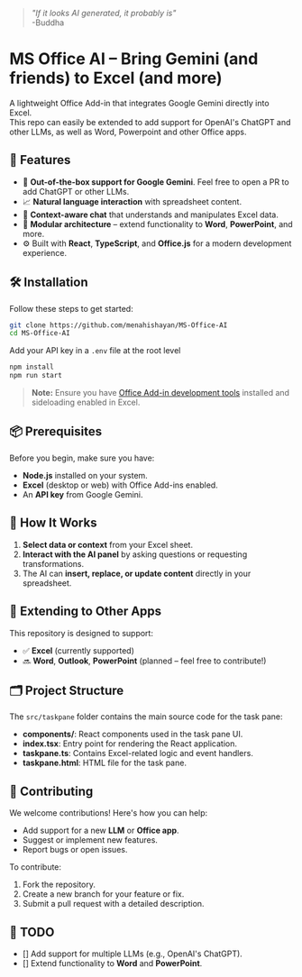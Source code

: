 > _"If it looks AI generated, it probably is"_  
> -Buddha

# MS Office AI – Bring Gemini (and friends) to Excel (and more)

A lightweight Office Add-in that integrates Google Gemini directly into Excel.  
This repo can easily be extended to add support for OpenAI's ChatGPT and other LLMs, as well as Word, Powerpoint and other Office apps.

## 🚀 Features

- 🔌 **Out-of-the-box support for Google Gemini**. Feel free to open a PR to add ChatGPT or other LLMs.
- 📈 **Natural language interaction** with spreadsheet content.
- 🧠 **Context-aware chat** that understands and manipulates Excel data.
- 🧩 **Modular architecture** – extend functionality to **Word**, **PowerPoint**, and more.
- ⚙️ Built with **React**, **TypeScript**, and **Office.js** for a modern development experience.

## 🛠️ Installation

Follow these steps to get started:

```bash
git clone https://github.com/menahishayan/MS-Office-AI
cd MS-Office-AI
```
Add your API key in a `.env` file at the root level
```bash
npm install
npm run start
```

> **Note:** Ensure you have [Office Add-in development tools](https://learn.microsoft.com/office/dev/add-ins/overview/office-add-ins) installed and sideloading enabled in Excel.

## 📦 Prerequisites

Before you begin, make sure you have:

- **Node.js** installed on your system.
- **Excel** (desktop or web) with Office Add-ins enabled.
- An **API key** from Google Gemini.

## 💬 How It Works

1. **Select data or context** from your Excel sheet.
2. **Interact with the AI panel** by asking questions or requesting transformations.
3. The AI can **insert, replace, or update content** directly in your spreadsheet.

## 🧩 Extending to Other Apps

This repository is designed to support:

- ✅ **Excel** (currently supported)
- 🔜 **Word**, **Outlook**, **PowerPoint** (planned – feel free to contribute!)

## 🗂️ Project Structure

The `src/taskpane` folder contains the main source code for the task pane:

- **components/**: React components used in the task pane UI.
- **index.tsx**: Entry point for rendering the React application.
- **taskpane.ts**: Contains Excel-related logic and event handlers.
- **taskpane.html**: HTML file for the task pane.

## 🤝 Contributing

We welcome contributions! Here's how you can help:

- Add support for a new **LLM** or **Office app**.
- Suggest or implement new features.
- Report bugs or open issues.

To contribute:

1. Fork the repository.
2. Create a new branch for your feature or fix.
3. Submit a pull request with a detailed description.

## 📝 TODO

- [] Add support for multiple LLMs (e.g., OpenAI's ChatGPT).
- [] Extend functionality to **Word** and **PowerPoint**.
